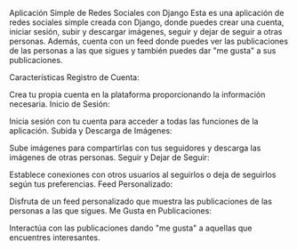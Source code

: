 
Aplicación Simple de Redes Sociales con Django
Esta es una aplicación de redes sociales simple creada con Django, donde puedes crear una cuenta, iniciar sesión, subir y descargar imágenes, seguir y dejar de seguir a otras personas. Además, cuenta con un feed donde puedes ver las publicaciones de las personas a las que sigues y también puedes dar "me gusta" a sus publicaciones.

Características
Registro de Cuenta:

Crea tu propia cuenta en la plataforma proporcionando la información necesaria.
Inicio de Sesión:

Inicia sesión con tu cuenta para acceder a todas las funciones de la aplicación.
Subida y Descarga de Imágenes:

Sube imágenes para compartirlas con tus seguidores y descarga las imágenes de otras personas.
Seguir y Dejar de Seguir:

Establece conexiones con otros usuarios al seguirlos o deja de seguirlos según tus preferencias.
Feed Personalizado:

Disfruta de un feed personalizado que muestra las publicaciones de las personas a las que sigues.
Me Gusta en Publicaciones:

Interactúa con las publicaciones dando "me gusta" a aquellas que encuentres interesantes.

